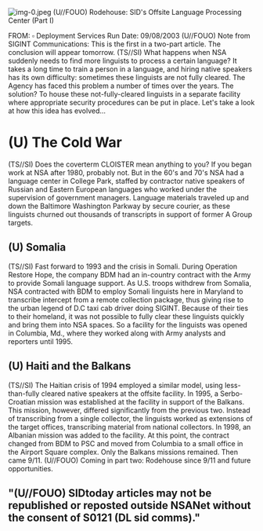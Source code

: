 ![img-0.jpeg](img-0.jpeg)
(U//FOUO) Rodehouse: SID's Offsite Language Processing Center (Part I)

FROM: $\square$
Deployment Services
Run Date: 09/08/2003
(U//FOUO) Note from SIGINT Communications: This is the first in a two-part article. The conclusion will appear tomorrow.
(TS//SI) What happens when NSA suddenly needs to find more linguists to process a certain language? It takes a long time to train a person in a language, and hiring native speakers has its own difficulty: sometimes these linguists are not fully cleared. The Agency has faced this problem a number of times over the years. The solution? To house these not-fully-cleared linguists in a separate facility where appropriate security procedures can be put in place. Let's take a look at how this idea has evolved...

# (U) The Cold War 

(TS//SI) Does the coverterm CLOISTER mean anything to you? If you began work at NSA after 1980, probably not. But in the 60's and 70's NSA had a language center in College Park, staffed by contractor native speakers of Russian and Eastern European languages who worked under the supervision of government managers. Language materials traveled up and down the Baltimore Washington Parkway by secure courier, as these linguists churned out thousands of transcripts in support of former A Group targets.

## (U) Somalia

(TS//SI) Fast forward to 1993 and the crisis in Somali. During Operation Restore Hope, the company BDM had an in-country contract with the Army to provide Somali language support. As U.S. troops withdrew from Somalia, NSA contracted with BDM to employ Somali linguists here in Maryland to transcribe intercept from a remote collection package, thus giving rise to the urban legend of D.C taxi cab driver doing SIGINT. Because of their ties to their homeland, it was not possible to fully clear these linguists quickly and bring them into NSA spaces. So a facility for the linguists was opened in Columbia, Md., where they worked along with Army analysts and reporters until 1995.

## (U) Haiti and the Balkans

(TS//SI) The Haitian crisis of 1994 employed a similar model, using less-than-fully cleared native speakers at the offsite facility. In 1995, a Serbo-Croatian mission was established at the facility in support of the Balkans. This mission, however, differed significantly from the previous two. Instead of transcribing from a single collector, the linguists worked as extensions of the target offices, transcribing material from national collectors. In 1998, an Albanian mission was added to the facility. At this point, the contract changed from BDM to PSC and moved from Columbia to a small office in the Airport Square complex. Only the Balkans missions remained. Then came 9/11.
(U//FOUO) Coming in part two: Rodehouse since 9/11 and future opportunities.

## "(U//FOUO) SIDtoday articles may not be republished or reposted outside NSANet without the consent of S0121 (DL sid comms)."


